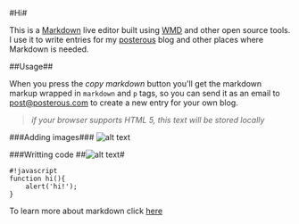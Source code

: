 #Hi#

This is a [Markdown][2] live editor built using [WMD][3] and other open source tools. I use it to write entries for my [posterous][4] blog and other places where Markdown is needed.

##Usage##

When you press the *copy markdown* button you'll get the markdown markup wrapped in `markdown` and `p` tags, so you can send it as an email to post@posterous.com to create a new entry for your own blog.

> *if your browser supports HTML 5, this text will be stored locally*

###Adding images###
![alt text][5]

###Writting code ##![alt text][6]#

    #!javascript
    function hi(){
        alert('hi!');
    }

To learn more about markdown click [here][7]


  [1]: https://imageshack.com/i/iqWNt7n6p
  [2]: http://posterous.com/help/markdown
  [3]: https://github.com/derobins/wmd
  [4]: http://posterous.com
  [5]: http://placehold.it/350x150
  [6]: https://imageshack.com/i/f0Dl5dOzj
  [7]: http://daringfireball.net/projects/markdown/
